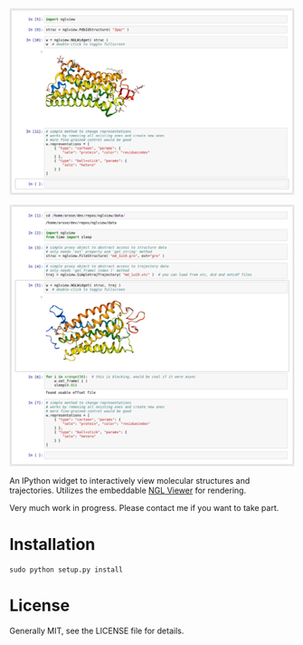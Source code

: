 
![nglview](nglview-struc.png)

![nglview](nglview-traj.png)


An IPython widget to interactively view molecular structures and trajectories. Utilizes the embeddable [NGL Viewer](https://github.com/arose/ngl) for rendering.

Very much work in progress. Please contact me if you want to take part.


Installation
============

	sudo python setup.py install


License
=======

Generally MIT, see the LICENSE file for details.
